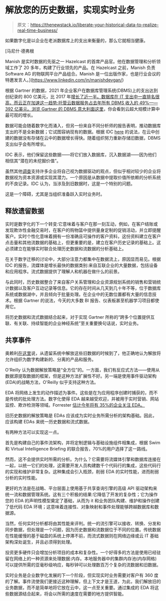 # 解放您的历史数据，实现实时业务

> 原文：<https://thenewstack.io/liberate-your-historical-data-to-realize-real-time-business/>

如果数字化是以企业在老派数据库上的支出来衡量的，那么它就相当健康。

 [马尼什·德弗根

Manish 是实时数据的先驱之一 Hazelcast 的首席产品官。他在数据管理和分析领域工作了 20 多年，构建了行业领先的产品。在 Hazelcast 之前，Manish 负责 Software AG 的物联网平台产品组合。Manish 是一位出版作家，也是行业会议的特邀发言人。](https://www.linkedin.com/in/manishdevgan/) 

根据 Gartner 的数据，2021 年企业客户在数据库管理系统(DBMS)上的支出达到创纪录的 800 亿美元，比 2017 年[增长了近一半。数据库在 IT 支出中一直排名很高，而云正在加速这一趋势:托管云数据服务占去年所有 DBMS 收入的 49%——392 亿美元。浏览 Gartner 的 DBMS 意大利面](https://blogs.gartner.com/merv-adrian/2022/04/16/dbms-market-transformation-2021-the-big-picture/)[这里](https://twitter.com/ARonthal/status/1514595630072619014)，你会看到云超大规模计算中最可观的增长。

数据可能会随着数字化而涌入，但另一份来自不同分析师的报告表明，推动数据库支出的不是全新数据；它试图容纳现有的数据。根据 IDC [here](https://www.idc.com/getdoc.jsp?containerId=prUS47560321) 的说法，在云中创建的数据没有存储在云中的数据增长得快。随着组织努力重新存储旧数据，DBMS 支出似乎会有所增长。

IDC 表示，他们保留这些数据——将它们放入数据库，沉入数据湖——因为他们相信其“潜在的未挖掘价值”。

虽然其他[调查](https://www.dell.com/no-no/dt/perspectives/data-paradox.htm)支持许多企业将自己视为数据驱动的观点，但似乎相对较少的企业将数据视为资本资源或实现其潜力。一个原因是从数据中提取价值所依赖的分析系统的不良记录。IDC 认为，当涉及到旧数据时，这是一个特别的问题。

这是一个障碍，尤其是当组织准备跃入实时业务时。

## **释放遗留数据**

实时是数字化的下一个转变:它意味着与客户在那一刻互动，例如，在客户结账或发现欺诈性金融交易时，在客户的购物篮中提供量身定制的促销活动，并立即提醒客户。实时个性化意味着拥有一份准确且可操作的客户资料，这份资料建立在客户点击量和其他流数据的基础上，但更重要的是，建立在客户历史记录的基础上。这必须建立在能够实时联合处理历史数据和流数据的分析基础上。

在关于数字迁移的讨论中，大部分注意力都集中在数据流上，原因显而易见。根据 IDC 的报告，流媒体是增长最快的数据类别:来自互联企业的大量数据，包括设备和应用程序。流式数据提供了理解人和机器在做什么的前景。

与此同时，历史数据整合了来自客户关系管理和企业资源规划系统的销售和营销统计数据以及客户互动记录等信息。它的存在时间从几天到几十年不等，位于数据库系统或数据湖中，并且倾向于批量处理。在企业中的无数位置都有大量的信息技术。根据 Gartner 的说法，今天的大多数 BI 报告、仪表板甚至机器学习项目都使用它。

将历史数据和流式数据结合起来，对于实现 Gartner 所称的“跨多个位置提供互联、有关联、持续智能的企业神经系统”至关重要换句话说，实时业务。

## **共享事件**

奥赖利[在这里](https://www.oreilly.com/library/view/building-event-driven-microservices/9781492057888/ch04.html)说，从遗留系统中解放这些旧数据的时候到了，他正确地认为解放将允许组织为数字构建新的、分离的产品和服务。

O'Reilly 认为数据解放策略是“全方位”的。一方面，我们有反应式方法——使用从数据源提取数据的框架，但是这种方法扩展性不好。另一端是使用事件驱动架构(EDA)的战略方法，O'Reilly 似乎支持这种方法。

EDA 将网络上发生的动作描述为事件。这些是在为应用程序创建时捕获的，而不是传统的批处理方法。数字化使得 EDA 越来越受欢迎，并被用于实时营销、网站监控、欺诈检测等领域。Forrester [估计今年将有 35%的企业关注 EDA。](https://www.forrester.com/blogs/predictions-2022-software-development-adapts-to-a-new-normal/)

旧历史数据的解放策略是 EDAs 应该成为实时业务所需分析的架构基础。因此，应该构建 EDAs 来统一历史数据和流式数据。

有两种方法可以实现这一点。

首先是构建自己的事件流架构，并将定制逻辑与基础设施组件相集成，根据 Swim 和 Virtual Intelligence Briefing 的联合报告，70%的用户选择了这一路线。

然而，这不会提供实时所需的分析。为什么？它需要将流媒体引擎和数据库连接在一起，以统一它们的处理，这需要开发人员构建数千个代码行的集成，这些代码行的实现和维护非常复杂。这种集成会引入瓶颈，削弱 EDA 的实时性能，进而削弱分析的实时性能。

更好的方法是在战略、平台层面上使用基于共享查询引擎的高级 API 驱动架构来统一流和数据管理系统。这有三个积极的结果:它降低了开发的复杂性；它为操作您的 EDA 的声明性模型奠定了基础，从而为 it 和业务团队构建、维护和操作创建了低代码 EDA 环境；这意味着连接性、对象映射和事件处理能够跨越数据库和数据源。

当然，任何实时分析都将由其性能来评判。统一的流引擎可以接收、转换、分发和同步数据，但处理是一个问题，因为历史数据和流数据位于不同的位置。传统数据在性能缓慢的基于磁盘的系统上停滞不前，而流式数据则在网络边缘或云 IT 基础架构深处诞生，并且必须得到处理。

投资更多硬件只会增加分析项目的成本和复杂性。一个好得多的方法是使用已经驻留在网络上的一种资源来处理数据:内存。本地服务器中的集群内存池(内存网格)可以提供所需的亚毫秒级响应，每秒钟可以处理数百万个复杂的流数据和旧数据。

实时业务是企业数字化发展的下一个阶段，但实现实时业务需要对客户有 360 度的了解。事件流使我们更接近这种理解，但上下文才是王道，为此，我们解放旧的业务数据，而不是简单地将它放在云中，这一点至关重要。通过集成的 EDA 将这些数据源结合起来，将会以所需的速度在需要的地方提供智能。

<svg xmlns:xlink="http://www.w3.org/1999/xlink" viewBox="0 0 68 31" version="1.1"><title>Group</title> <desc>Created with Sketch.</desc></svg>